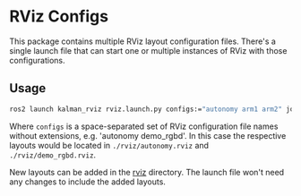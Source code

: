 # RViz Configs

This package contains multiple RViz layout configuration files. There's a single launch file that can start one or multiple instances of RViz with those configurations.

## Usage

```bash
ros2 launch kalman_rviz rviz.launch.py configs:="autonomy arm1 arm2" joint_state_publisher_gui:=true
```

Where `configs` is a space-separated set of RViz configuration file names without extensions, e.g. 'autonomy demo_rgbd'. In this case the respective layouts would be located in `./rviz/autonomy.rviz` and `./rviz/demo_rgbd.rviz`.

New layouts can be added in the [rviz](./rviz) directory. The launch file won't need any changes to include the added layouts.
